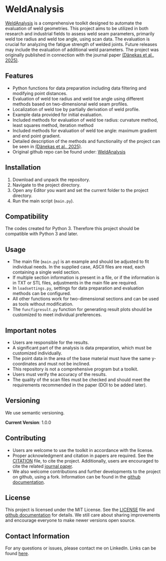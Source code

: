 
# WeldAnalysis

[WeldAnalysis](https://github.com/cdaenekas/WeldAnalysis) is a comprehensive toolkit designed to automate the evaluation of weld geometries. This project aims to be utilized in both research and industrial fields to assess weld seam parameters, primarily weld toe radius and weld toe angle, using scan data. The evaluation is crucial for analyzing the fatigue strength of welded joints. Future releases may include the evaluation of additional weld parameters. The project was originally published in connection with the journal paper [(Dänekas et al., 2025)](https://www.sciencedirect.com/science/article/pii/S0143974X2400662X).

## Features

- Python functions for data preparation including data filtering and modifying point distances.
- Evaluation of weld toe radius and weld toe angle using different methods based on two-dimensional weld seam profiles.
- Localization of weld toe by partially derivation of weld profile.
- Example data provided for initial evaluation.
- Included methods for evaluation of weld toe radius: curvature method, least squares method, iteration method
- Included methods for evaluation of weld toe angle: maximum gradient and end point gradient.
- Detailed description of the methods and functionality of the project can be seen in [(Dänekas et al., 2025)](https://www.sciencedirect.com/science/article/pii/S0143974X2400662X).
- Original github repo can be found under: [WeldAnalysis](https://github.com/cdaenekas/WeldAnalysis)

## Installation

1. Download and unpack the repository.
2. Navigate to the project directory.
3. Open any Editor you want and set the current folder to the project directory.
4. Run the main script (`main.py`).

## Compatibility

The codes created for Python 3. Therefore this project should be compatible with Python 3 and later.

## Usage

- The main file (`main.py`) is an example and should be adjusted to fit individual needs. In the supplied case, ASCII files are read, each containing a single weld section.
- If multiple section information is present in a file, or if the information is in TXT or STL files, adjustments in the main file are required.
- In `loadsettings.py`, settings for data preparation and evaluation methods can be configured.
- All other functions work for two-dimensional sections and can be used as tools without modification.
- The `funcfigresult.py` function for generating result plots should be customized to meet individual preferences.

## Important notes

- Users are responsible for the results.
- A significant part of the analysis is data preparation, which must be customized individually.
- The point data in the area of the base material must have the same y-coordinates and must not be inclined. 
- This repository is not a comprehensive program but a toolkit.
- Users must verify the accuracy of the results.
- The quality of the scan files must be checked and should meet the requirements recommended in the paper (DOI to be added later).

## Versioning

We use semantic versioning.

**Current Version**: 1.0.0

## Contributing

- Users are welcome to use the toolkit in accordance with the license.
- Proper acknowledgment and citation in papers are required. See the [CITATION](CITATION.cff) file, to cite the project. Additionally, users are encouraged to cite the related [journal paper](https://www.sciencedirect.com/science/article/pii/S0143974X2400662X).
- We also welcome contributions and further developments to the project on github, using a fork. Information can be found in the [github documentation](https://docs.github.com/de/pull-requests).

## License

This project is licensed under the MIT License. See the [LICENSE](LICENSE.lic) file and [github documentation](https://choosealicense.com/licenses/mit/) for details.
We still care about sharing improvements and encourage everyone to make newer versions open source.

## Contact Information

For any questions or issues, please contact me on LinkedIn. Links can be found [here](https://github.com/cdaenekas).

